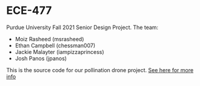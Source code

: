 # ECE-477

Purdue University Fall 2021 Senior Design Project.
The team:
 - Moiz Rasheed (msrasheed)
 - Ethan Campbell (chessman007)
 - Jackie Malayter (iampizzaprincess)
 - Josh Panos (jpanos)
 
This is the source code for our pollination drone project. 
[See here for more info](http://jpanos.github.io/ECE-477)
